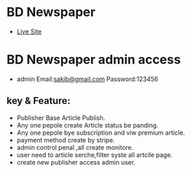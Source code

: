 # BD Newspaper

- [Live Site](https://newspaper-5c966.web.app)

# BD Newspaper admin access
- admin Email:sakib@gmail.com Password:123456


## key & Feature:
- Publisher Base Article Publish.
- Any one pepole create  Article status be panding.
- Any one pepole bye subscription and viw premium article.
- payment method create by stripe.
- admin control penal ,all create monitore.
- user need to article serche,filter syste all artcile page.
- create new publisher access admin user.

